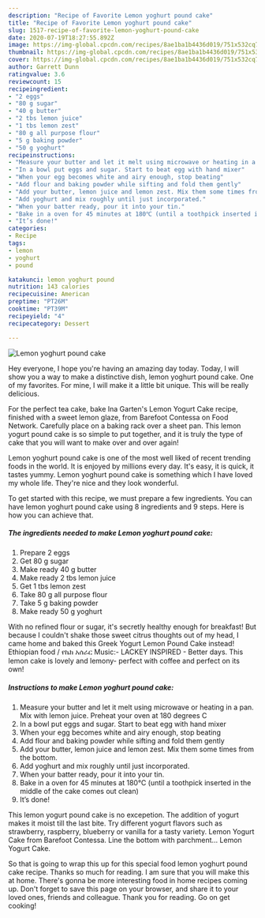 ```yaml
---
description: "Recipe of Favorite Lemon yoghurt pound cake"
title: "Recipe of Favorite Lemon yoghurt pound cake"
slug: 1517-recipe-of-favorite-lemon-yoghurt-pound-cake
date: 2020-07-19T18:27:55.892Z
image: https://img-global.cpcdn.com/recipes/8ae1ba1b4436d019/751x532cq70/lemon-yoghurt-pound-cake-recipe-main-photo.jpg
thumbnail: https://img-global.cpcdn.com/recipes/8ae1ba1b4436d019/751x532cq70/lemon-yoghurt-pound-cake-recipe-main-photo.jpg
cover: https://img-global.cpcdn.com/recipes/8ae1ba1b4436d019/751x532cq70/lemon-yoghurt-pound-cake-recipe-main-photo.jpg
author: Garrett Dunn
ratingvalue: 3.6
reviewcount: 15
recipeingredient:
- "2 eggs"
- "80 g sugar"
- "40 g butter"
- "2 tbs lemon juice"
- "1 tbs lemon zest"
- "80 g all purpose flour"
- "5 g baking powder"
- "50 g yoghurt"
recipeinstructions:
- "Measure your butter and let it melt using microwave or heating in a pan. Mix with lemon juice. Preheat your oven at 180 degrees C"
- "In a bowl put eggs and sugar. Start to beat egg with hand mixer"
- "When your egg becomes white and airy enough, stop beating"
- "Add flour and baking powder while sifting and fold them gently"
- "Add your butter, lemon juice and lemon zest. Mix them some times from the bottom."
- "Add yoghurt and mix roughly until just incorporated."
- "When your batter ready, pour it into your tin."
- "Bake in a oven for 45 minutes at 180℃ (until a toothpick inserted in the middle of the cake comes out clean)"
- "It’s done!"
categories:
- Recipe
tags:
- lemon
- yoghurt
- pound

katakunci: lemon yoghurt pound 
nutrition: 143 calories
recipecuisine: American
preptime: "PT26M"
cooktime: "PT39M"
recipeyield: "4"
recipecategory: Dessert

---
```



![Lemon yoghurt pound cake](https://img-global.cpcdn.com/recipes/8ae1ba1b4436d019/751x532cq70/lemon-yoghurt-pound-cake-recipe-main-photo.jpg)

Hey everyone, I hope you're having an amazing day today. Today, I will show you a way to make a distinctive dish, lemon yoghurt pound cake. One of my favorites. For mine, I will make it a little bit unique. This will be really delicious.

For the perfect tea cake, bake Ina Garten&#39;s Lemon Yogurt Cake recipe, finished with a sweet lemon glaze, from Barefoot Contessa on Food Network. Carefully place on a baking rack over a sheet pan. This lemon yogurt pound cake is so simple to put together, and it is truly the type of cake that you will want to make over and over again!

Lemon yoghurt pound cake is one of the most well liked of recent trending foods in the world. It is enjoyed by millions every day. It's easy, it is quick, it tastes yummy. Lemon yoghurt pound cake is something which I have loved my whole life. They're nice and they look wonderful.


To get started with this recipe, we must prepare a few ingredients. You can have lemon yoghurt pound cake using 8 ingredients and 9 steps. Here is how you can achieve that.

<!--inarticleads1-->

##### The ingredients needed to make Lemon yoghurt pound cake:

1. Prepare 2 eggs
1. Get 80 g sugar
1. Make ready 40 g butter
1. Make ready 2 tbs lemon juice
1. Get 1 tbs lemon zest
1. Take 80 g all purpose flour
1. Take 5 g baking powder
1. Make ready 50 g yoghurt


With no refined flour or sugar, it&#39;s secretly healthy enough for breakfast! But because I couldn&#39;t shake those sweet citrus thoughts out of my head, I came home and baked this Greek Yogurt Lemon Pound Cake instead! Ethiopian food / የኬክ አሰራር Music:- LACKEY INSPIRED - Better days. This lemon cake is lovely and lemony- perfect with coffee and perfect on its own! 

<!--inarticleads2-->

##### Instructions to make Lemon yoghurt pound cake:

1. Measure your butter and let it melt using microwave or heating in a pan. Mix with lemon juice. Preheat your oven at 180 degrees C
1. In a bowl put eggs and sugar. Start to beat egg with hand mixer
1. When your egg becomes white and airy enough, stop beating
1. Add flour and baking powder while sifting and fold them gently
1. Add your butter, lemon juice and lemon zest. Mix them some times from the bottom.
1. Add yoghurt and mix roughly until just incorporated.
1. When your batter ready, pour it into your tin.
1. Bake in a oven for 45 minutes at 180℃ (until a toothpick inserted in the middle of the cake comes out clean)
1. It’s done!


This lemon yogurt pound cake is no excepetion. The addition of yogurt makes it moist till the last bite. Try different yogurt flavors such as strawberry, raspberry, blueberry or vanilla for a tasty variety. Lemon Yogurt Cake from Barefoot Contessa. Line the bottom with parchment… Lemon Yogurt Cake. 

So that is going to wrap this up for this special food lemon yoghurt pound cake recipe. Thanks so much for reading. I am sure that you will make this at home. There's gonna be more interesting food in home recipes coming up. Don't forget to save this page on your browser, and share it to your loved ones, friends and colleague. Thank you for reading. Go on get cooking!
